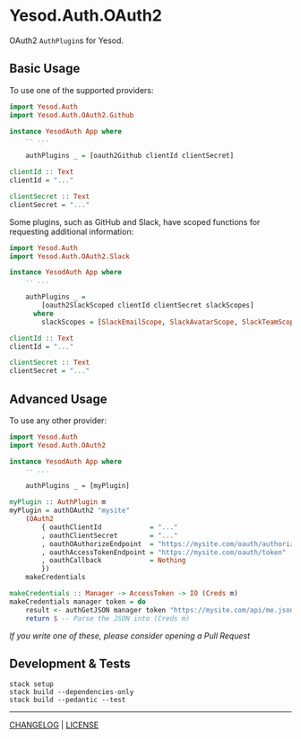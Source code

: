 # Yesod.Auth.OAuth2

OAuth2 `AuthPlugin`s for Yesod.

## Basic Usage

To use one of the supported providers:

```haskell
import Yesod.Auth
import Yesod.Auth.OAuth2.Github

instance YesodAuth App where
    -- ...

    authPlugins _ = [oauth2Github clientId clientSecret]

clientId :: Text
clientId = "..."

clientSecret :: Text
clientSecret = "..."
```

Some plugins, such as GitHub and Slack, have scoped functions for requesting
additional information:

```haskell
import Yesod.Auth
import Yesod.Auth.OAuth2.Slack

instance YesodAuth App where
    -- ...

    authPlugins _ =
        [oauth2SlackScoped clientId clientSecret slackScopes]
      where
        slackScopes = [SlackEmailScope, SlackAvatarScope, SlackTeamScope]

clientId :: Text
clientId = "..."

clientSecret :: Text
clientSecret = "..."
```

## Advanced Usage

To use any other provider:

```haskell
import Yesod.Auth
import Yesod.Auth.OAuth2

instance YesodAuth App where
    -- ...

    authPlugins _ = [myPlugin]

myPlugin :: AuthPlugin m
myPlugin = authOAuth2 "mysite"
    (OAuth2
        { oauthClientId            = "..."
        , oauthClientSecret        = "..."
        , oauthOAuthorizeEndpoint  = "https://mysite.com/oauth/authorize"
        , oauthAccessTokenEndpoint = "https://mysite.com/oauth/token"
        , oauthCallback            = Nothing
        })
    makeCredentials

makeCredentials :: Manager -> AccessToken -> IO (Creds m)
makeCredentials manager token = do
    result <- authGetJSON manager token "https://mysite.com/api/me.json"
    return $ -- Parse the JSON into (Creds m)
```

*If you write one of these, please consider opening a Pull Request*

## Development & Tests

```console
stack setup
stack build --dependencies-only
stack build --pedantic --test
```

---

[CHANGELOG](./CHANGELOG.md) | [LICENSE](./LICENSE)
